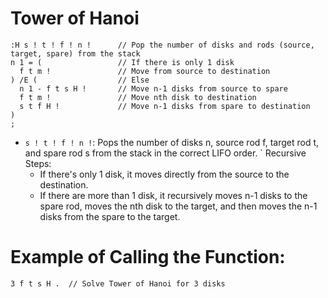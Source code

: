 # Tower of Hanoi
```
:H s ! t ! f ! n !      // Pop the number of disks and rods (source, target, spare) from the stack
n 1 = (                 // If there is only 1 disk
  f t m !               // Move from source to destination
) /E (                  // Else
  n 1 - f t s H !       // Move n-1 disks from source to spare
  f t m !               // Move nth disk to destination
  s t f H !             // Move n-1 disks from spare to destination
)
;
```

- `s ! t ! f ! n !`: Pops the number of disks n, source rod f, target rod t, and spare rod s from the stack in the correct LIFO order.
` Recursive Steps:
  - If there's only 1 disk, it moves directly from the source to the destination.
  - If there are more than 1 disk, it recursively moves n-1 disks to the spare rod, moves the nth disk to the target, and then moves the n-1 disks from the spare to the target.

# Example of Calling the Function:
`3 f t s H .  // Solve Tower of Hanoi for 3 disks`
